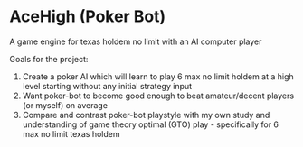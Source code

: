 # AceHigh (Poker Bot)
A game engine for texas holdem no limit with an AI computer player

Goals for the project:
1. Create a poker AI which will learn to play 6 max no limit holdem at a high level starting without any initial strategy input
2. Want poker-bot to become good enough to beat amateur/decent players (or myself) on average
3. Compare and contrast poker-bot playstyle with my own study and understanding of game theory optimal (GTO) play - specifically for 6 max no limit texas holdem
